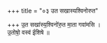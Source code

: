 +++
title = "०३ उत सखास्यश्विनोरुत"

+++
उ॒त सखा॑स्य॒श्विनो॑रु॒त मा॒ता गवा॑मसि ।  
उ॒तोषो॒ वस्व॑ ईशिषे ॥